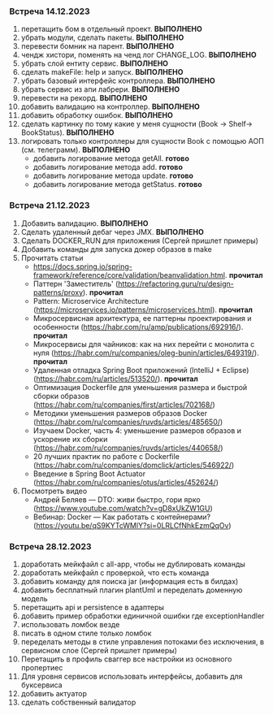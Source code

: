 ### Встреча 14.12.2023
1. перетащить бом в отдельный проект. **ВЫПОЛНЕНО**
2. убрать модули, сделать пакеты. **ВЫПОЛНЕНО**
3. перевести бомник на парент. **ВЫПОЛНЕНО**
4. чендж хистори, поменять на ченд лог CHANGE_LOG. **ВЫПОЛНЕНО**
5. убрать слой ентиту сервис. **ВЫПОЛНЕНО**
6. сделать makeFile: help и запуск. **ВЫПОЛНЕНО**
7. убрать базовый интерфейс контроллера. **ВЫПОЛНЕНО**
8. убрать сервис из апи лабрери. **ВЫПОЛНЕНО**
9. перевести на рекорд. **ВЫПОЛНЕНО**
11. добавить валидацию на контроллер. **ВЫПОЛНЕНО**
12. добавить обработку ошибок. **ВЫПОЛНЕНО**
13. сделать картинку по тому какие у меня сущности (Book -> Shelf-> BookStatus). **ВЫПОЛНЕНО**
14. логировать только контроллеры для сущности Book c помощью АОП (см. телеграмм). **ВЫПОЛНЕНО**
    - добавить логирование метода getAll. **готово**
    - добавить логирование метода add. **готово**
    - добавить логирование метода update. **готово**
    - добавить логирование метода getStatus. **готово**


### Встреча 21.12.2023
1. Добавить валидацию. **ВЫПОЛНЕНО**
2. Сделать удаленный дебаг через JMX. **ВЫПОЛНЕНО**
3. Сделать DOCKER_RUN для приложения (Сергей пришлет примеры)
4. Добавить команды для запуска докер образов в make
5. Прочитать статьи
   - https://docs.spring.io/spring-framework/reference/core/validation/beanvalidation.html. **прочитал**
   - Паттерн 'Заместитель' (https://refactoring.guru/ru/design-patterns/proxy). **прочитал**
   - Pattern: Microservice Architecture (https://microservices.io/patterns/microservices.html). **прочитал**
   - Микросервисная архитектура, ее паттерны проектирования и особенности (https://habr.com/ru/amp/publications/692916/). **прочитал**
   - Микросервисы для чайников: как на них перейти с монолита с нуля (https://habr.com/ru/companies/oleg-bunin/articles/649319/). **прочитал**
   - Удаленная отладка Spring Boot приложений (IntelliJ + Eclipse) (https://habr.com/ru/articles/513520/). **прочитал**
   - Оптимизация Dockerfile для уменьшения размера и быстрой сборки образов (https://habr.com/ru/companies/first/articles/702168/)
   - Методики уменьшения размеров образов Docker (https://habr.com/ru/companies/ruvds/articles/485650/)
   - Изучаем Docker, часть 4: уменьшение размеров образов и ускорение их сборки (https://habr.com/ru/companies/ruvds/articles/440658/)
   - 20 лучших практик по работе с Dockerfile (https://habr.com/ru/companies/domclick/articles/546922/)
   - Введение в Spring Boot Actuator (https://habr.com/ru/companies/otus/articles/452624/)
6. Посмотреть видео
   - Андрей Беляев — DTO: живи быстро, гори ярко (https://www.youtube.com/watch?v=gD8xUkZW1GU)
   - Вебинар: Docker — Как работать с контейнерами? (https://youtu.be/qS9KYTcWMlY?si=0LRLCfNhkEzmQqOv)

### Встреча 28.12.2023
1. доработать мейкфайл с all-app, чтобы не дублировать команды
2. доработать мейкфайл с проверкой, что есть команда
3. добавить команду для поиска jar (информация есть в билдах)
4. добавить бесплатный плагин plantUml и переделать доменную модель
5. перетащить api и persistence в адаптеры
6. добавить пример обработки единичной ошибки где exceptionHandler
7. использовать ломбок везде
8. писать в одном стиле только ломбок
9. переделать методы в стиле управления потоками без исключения, в сервисном слое (Сергей пришлет примеры)
10. Перетащить в профиль сваггер все настройки из основного пропертиес
11. Для уровня сервисов использовать интерфейсы, добавить для буксервиса
12. добавить актуатор
13. сделать собственный валидатор

